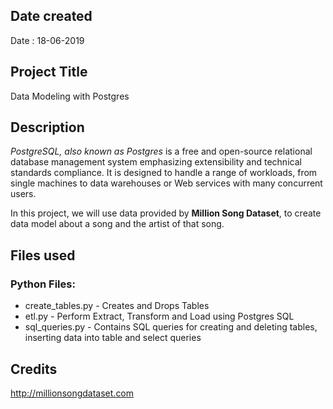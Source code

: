 ## Date created
Date : 18-06-2019

## Project Title
Data Modeling with Postgres

## Description
*PostgreSQL, also known as Postgres* is a free and open-source relational database management system emphasizing extensibility and technical standards compliance. It is designed to handle a range of workloads, from single machines to data warehouses or Web services with many concurrent users.

In this project, we will use data provided by **Million Song Dataset**, to create data model about a song and the artist of that song.

## Files used
### Python Files:
* create_tables.py - Creates and Drops Tables
* etl.py - Perform Extract, Transform and Load using Postgres SQL
* sql_queries.py - Contains SQL queries for creating and deleting tables, inserting data into table and select queries

## Credits
http://millionsongdataset.com

